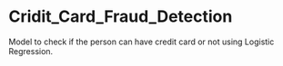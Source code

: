 # Cridit_Card_Fraud_Detection
Model to check if the person can have credit card or not using Logistic Regression.
